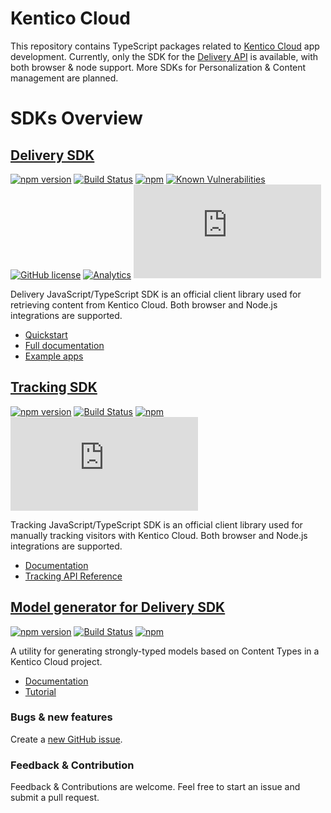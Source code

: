 # Kentico Cloud

This repository contains TypeScript packages related to [Kentico Cloud](https://kenticocloud.com/) app development. Currently, only the SDK for the [Delivery API](https://developer.kenticocloud.com/docs/getting-content) is available, with both browser & node support. More SDKs for Personalization & Content management are planned.

# SDKs Overview

## [Delivery SDK](https://github.com/Enngage/KenticoCloudDeliveryTypeScriptSDK/tree/master/packages/delivery)

[![npm version](https://badge.fury.io/js/kentico-cloud-delivery.svg)](https://www.npmjs.com/package/kentico-cloud-delivery)
[![Build Status](https://api.travis-ci.org/Enngage/kentico-cloud-js.svg?branch=master)](https://travis-ci.org/Enngage/kentico-cloud-js)
[![npm](https://img.shields.io/npm/dt/kentico-cloud-delivery.svg)](https://www.npmjs.com/package/kentico-cloud-delivery)
[![Known Vulnerabilities](https://snyk.io/test/github/enngage/kentico-cloud-js/badge.svg)](https://snyk.io/test/github/enngage/kentico-cloud-js)
[![GitHub license](https://img.shields.io/github/license/Enngage/kentico-cloud-js.svg)](https://github.com/Enngage/kentico-cloud-js)
[![Analytics](https://ga-beacon.appspot.com/UA-69014260-4/Enngage/kentico-cloud-js?pixel)](https://github.com/igrigorik/ga-beacon)
![Gzip browser bundle](http://img.badgesize.io/https://unpkg.com/kentico-cloud-delivery@latest/_bundles/kentico-cloud-delivery-sdk.browser.umd.min.js?compression=gzip)

Delivery JavaScript/TypeScript SDK is an official client library used for retrieving content from Kentico Cloud. Both browser and Node.js integrations are supported.

* [Quickstart](https://github.com/Enngage/kentico-cloud-js/tree/master/packages/delivery)
* [Full documentation](https://github.com/Enngage/kentico-cloud-js/blob/master/doc/delivery.md)
* [Example apps](https://github.com/Enngage/kentico-cloud-js/tree/master/examples)



## [Tracking SDK](https://github.com/Enngage/kentico-cloud-js/tree/master/packages/tracking)

[![npm version](https://badge.fury.io/js/kentico-cloud-tracking.svg)](https://www.npmjs.com/package/kentico-cloud-tracking)
[![Build Status](https://api.travis-ci.org/Enngage/kentico-cloud-js.svg?branch=master)](https://travis-ci.org/Enngage/kentico-cloud-tracking)
[![npm](https://img.shields.io/npm/dt/kentico-cloud-tracking.svg)](https://www.npmjs.com/package/kentico-cloud-tracking)
![Gzip browser bundle](http://img.badgesize.io/https://unpkg.com/kentico-cloud-tracking@latest/_bundles/kentico-cloud-tracking-sdk.umd.min.js?compression=gzip)

Tracking JavaScript/TypeScript SDK is an official client library used for manually tracking visitors with Kentico Cloud. Both browser and Node.js integrations are supported.

* [Documentation](https://github.com/Enngage/kentico-cloud-js/tree/master/packages/tracking)
* [Tracking API Reference](https://developer.kenticocloud.com/v1/reference#tracking-api)


## [Model generator for Delivery SDK](https://github.com/Enngage/kentico-cloud-js/tree/master/packages/model-generator)

[![npm version](https://badge.fury.io/js/kentico-cloud-model-generator-utility.svg)](https://www.npmjs.com/package/kentico-cloud-model-generator-utility)
[![Build Status](https://api.travis-ci.org/Enngage/kentico-cloud-js.svg?branch=master)](https://travis-ci.org/Enngage/kentico-cloud-js)
[![npm](https://img.shields.io/npm/dt/kentico-cloud-model-generator-utility.svg)](https://www.npmjs.com/package/kentico-cloud-model-generator-utility)

A utility for generating strongly-typed models based on Content Types in a Kentico Cloud project.

* [Documentation](https://github.com/Enngage/kentico-cloud-js/tree/master/packages/model-generator)
* [Tutorial](https://developer.kenticocloud.com/docs/strongly-typed-models)


### Bugs & new features

Create a [new GitHub issue](https://github.com/Enngage/kentico-cloud-js/issues/new).

### Feedback & Contribution

Feedback & Contributions are welcome. Feel free to start an issue and submit a pull request.
